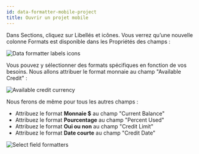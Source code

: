 ```yaml
---
id: data-formatter-mobile-project
title: Ouvrir un projet mobile
---
```

Dans Sections, cliquez sur Libellés et icônes. Vous verrez qu’une nouvelle colonne Formats est disponible dans les Propriétés des champs :

![Data formatter labels icons](assets/en/data-formatter/data-formatter-labels-icons.png)

Vous pouvez y sélectionner des formats spécifiques en fonction de vos besoins. Nous allons attribuer le format monnaie au champ "Available Credit" :

![Available credit currency](assets/en/data-formatter/available-credit-currency.png)

Nous ferons de même pour tous les autres champs :

* Attribuez le format **Monnaie $** au champ "Current Balance"
* Attribuez le format **Pourcentage** au champ "Percent Used"
* Attribuez le format **Oui ou non** au champ "Credit Limit"
* Attribuez le format **Date courte** au champ "Credit Date"

![Select field formatters](assets/en/data-formatter/select-field-formatters.png)